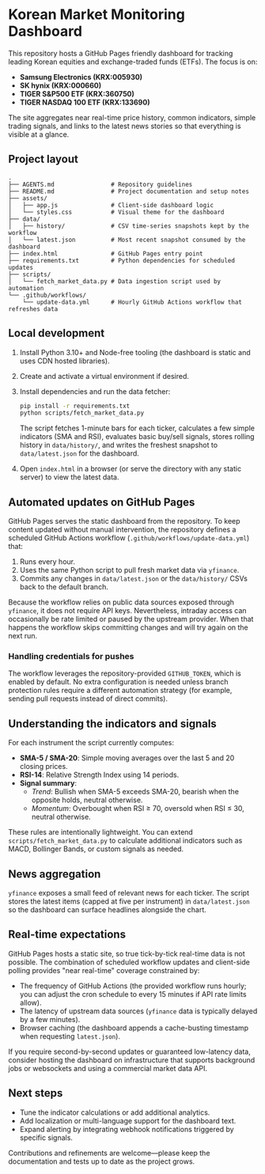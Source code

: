 # Korean Market Monitoring Dashboard

This repository hosts a GitHub Pages friendly dashboard for tracking leading Korean equities and exchange-traded funds (ETFs). The focus is on:

- **Samsung Electronics (KRX:005930)**
- **SK hynix (KRX:000660)**
- **TIGER S&P500 ETF (KRX:360750)**
- **TIGER NASDAQ 100 ETF (KRX:133690)**

The site aggregates near real-time price history, common indicators, simple trading signals, and links to the latest news stories so that everything is visible at a glance.

## Project layout

```text
.
├── AGENTS.md                # Repository guidelines
├── README.md                # Project documentation and setup notes
├── assets/
│   ├── app.js               # Client-side dashboard logic
│   └── styles.css           # Visual theme for the dashboard
├── data/
│   ├── history/             # CSV time-series snapshots kept by the workflow
│   └── latest.json          # Most recent snapshot consumed by the dashboard
├── index.html               # GitHub Pages entry point
├── requirements.txt         # Python dependencies for scheduled updates
├── scripts/
│   └── fetch_market_data.py # Data ingestion script used by automation
└── .github/workflows/
    └── update-data.yml      # Hourly GitHub Actions workflow that refreshes data
```

## Local development

1. Install Python 3.10+ and Node-free tooling (the dashboard is static and uses CDN hosted libraries).
2. Create and activate a virtual environment if desired.
3. Install dependencies and run the data fetcher:

   ```bash
   pip install -r requirements.txt
   python scripts/fetch_market_data.py
   ```

   The script fetches 1-minute bars for each ticker, calculates a few simple indicators (SMA and RSI), evaluates basic buy/sell signals, stores rolling history in `data/history/`, and writes the freshest snapshot to `data/latest.json` for the dashboard.

4. Open `index.html` in a browser (or serve the directory with any static server) to view the latest data.

## Automated updates on GitHub Pages

GitHub Pages serves the static dashboard from the repository. To keep content updated without manual intervention, the repository defines a scheduled GitHub Actions workflow (`.github/workflows/update-data.yml`) that:

1. Runs every hour.
2. Uses the same Python script to pull fresh market data via `yfinance`.
3. Commits any changes in `data/latest.json` or the `data/history/` CSVs back to the default branch.

Because the workflow relies on public data sources exposed through `yfinance`, it does not require API keys. Nevertheless, intraday access can occasionally be rate limited or paused by the upstream provider. When that happens the workflow skips committing changes and will try again on the next run.

### Handling credentials for pushes

The workflow leverages the repository-provided `GITHUB_TOKEN`, which is enabled by default. No extra configuration is needed unless branch protection rules require a different automation strategy (for example, sending pull requests instead of direct commits).

## Understanding the indicators and signals

For each instrument the script currently computes:

- **SMA-5 / SMA-20**: Simple moving averages over the last 5 and 20 closing prices.
- **RSI-14**: Relative Strength Index using 14 periods.
- **Signal summary**:
  - *Trend*: Bullish when SMA-5 exceeds SMA-20, bearish when the opposite holds, neutral otherwise.
  - *Momentum*: Overbought when RSI ≥ 70, oversold when RSI ≤ 30, neutral otherwise.

These rules are intentionally lightweight. You can extend `scripts/fetch_market_data.py` to calculate additional indicators such as MACD, Bollinger Bands, or custom signals as needed.

## News aggregation

`yfinance` exposes a small feed of relevant news for each ticker. The script stores the latest items (capped at five per instrument) in `data/latest.json` so the dashboard can surface headlines alongside the chart.

## Real-time expectations

GitHub Pages hosts a static site, so true tick-by-tick real-time data is not possible. The combination of scheduled workflow updates and client-side polling provides "near real-time" coverage constrained by:

- The frequency of GitHub Actions (the provided workflow runs hourly; you can adjust the cron schedule to every 15 minutes if API rate limits allow).
- The latency of upstream data sources (`yfinance` data is typically delayed by a few minutes).
- Browser caching (the dashboard appends a cache-busting timestamp when requesting `latest.json`).

If you require second-by-second updates or guaranteed low-latency data, consider hosting the dashboard on infrastructure that supports background jobs or websockets and using a commercial market data API.

## Next steps

- Tune the indicator calculations or add additional analytics.
- Add localization or multi-language support for the dashboard text.
- Expand alerting by integrating webhook notifications triggered by specific signals.

Contributions and refinements are welcome—please keep the documentation and tests up to date as the project grows.
